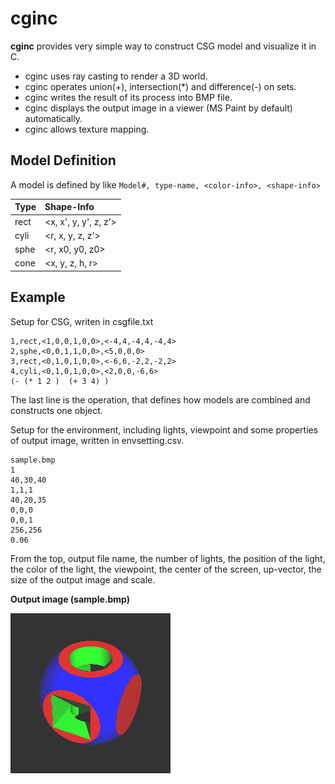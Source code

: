 # cginc
**cginc** provides very simple way to construct CSG model and visualize it in C.

- cginc uses ray casting to render a 3D world.
- cginc operates union(+), intersection(*) and difference(-) on sets.
- cginc writes the result of its process into BMP file.
- cginc displays the output image in a viewer (MS Paint by default) automatically.
- cginc allows texture mapping.

## Model Definition

A model is defined by like ```Model#, type-name, <color-info>, <shape-info>```

| Type | Shape-Info |
| :---- | :-------- |
| rect  | <x, x', y, y', z, z'>  |
| cyli  | <r, x, y, z, z'>  |
| sphe  | <r, x0, y0, z0>  |
| cone  | <x, y, z, h, r>  |

## Example
Setup for CSG, writen in csgfile.txt
```
1,rect,<1,0,0,1,0,0>,<-4,4,-4,4,-4,4>
2,sphe,<0,0,1,1,0,0>,<5,0,0,0>
3,rect,<0,1,0,1,0,0>,<-6,6,-2,2,-2,2>
4,cyli,<0,1,0,1,0,0>,<2,0,0,-6,6>
(- (* 1 2 )  (+ 3 4) )
```
The last line is the operation, that defines how models are combined and constructs one object.

Setup for the environment, including lights, viewpoint and some properties of output image, written in envsetting.csv.
```
sample.bmp
1
40,30,40
1,1,1
40,20,35
0,0,0
0,0,1
256,256
0.06
```
From the top, output file name, the number of lights, the position of the light, the color of the light, the viewpoint,
the center of the screen, up-vector, the size of the output image and scale.

**Output image (sample.bmp)**


![image](sample.bmp)
